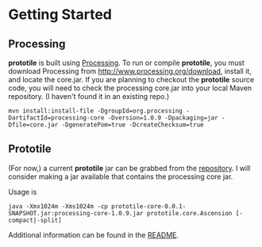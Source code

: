 # Getting Started #

## Processing ##
**prototile** is built using [Processing](http://www.processing.org).  To run or compile **prototile**, you must download Processing from http://www.processing.org/download, install it, and locate the core.jar.  If you are planning to checkout the **prototile** source code, you will need to check the processing core.jar into your local Maven repository.  (I haven't found it in an existing repo.)

```
mvn install:install-file -DgroupId=org.processing -DartifactId=processing-core -Dversion=1.0.9 -Dpackaging=jar -Dfile=core.jar -DgeneratePom=true -DcreateChecksum=true
```

## Prototile ##
(For now,) a current **prototile** jar can be grabbed from the [repository](http://code.google.com/p/prototile/source/browse/trunk/target/prototile-core-0.0.1-SNAPSHOT.jar).  I will consider making a jar available that contains the processing core jar.

Usage is
```
java -Xmx1024m -Xms1024m -cp prototile-core-0.0.1-SNAPSHOT.jar:processing-core-1.0.9.jar prototile.core.Ascension [-compact|-split]
```

Additional information can be found in the [README](http://code.google.com/p/prototile/source/browse/trunk/README.txt).
